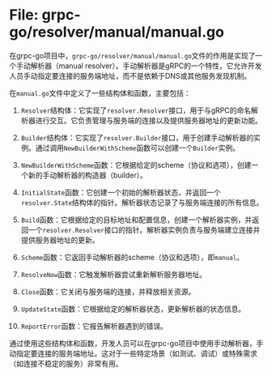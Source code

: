 # File: grpc-go/resolver/manual/manual.go

在grpc-go项目中，`grpc-go/resolver/manual/manual.go`文件的作用是实现了一个手动解析器（manual resolver）。手动解析器是gRPC的一个特性，它允许开发人员手动指定要连接的服务端地址，而不是依赖于DNS或其他服务发现机制。

在`manual.go`文件中定义了一些结构体和函数，主要包括：

1. `Resolver`结构体：它实现了`resolver.Resolver`接口，用于与gRPC的命名解析器进行交互。它负责管理与服务端的连接以及提供服务器地址的更新功能。

2. `Builder`结构体：它实现了`resolver.Builder`接口，用于创建手动解析器的实例。通过调用`NewBuilderWithScheme`函数可以创建一个`Builder`实例。

3. `NewBuilderWithScheme`函数：它根据给定的scheme（协议和选项），创建一个新的手动解析器的构造器（builder）。

4. `InitialState`函数：它创建一个初始的解析器状态，并返回一个`resolver.State`结构体的指针。解析器状态记录了与服务端连接的所有信息。

5. `Build`函数：它根据给定的目标地址和配置信息，创建一个解析器实例，并返回一个`resolver.Resolver`接口的指针。解析器实例负责与服务端建立连接并提供服务器地址的更新。

6. `Scheme`函数：它返回手动解析器的scheme（协议和选项），即`manual`。

7. `ResolveNow`函数：它触发解析器尝试重新解析服务器地址。

8. `Close`函数：它关闭与服务端的连接，并释放相关资源。

9. `UpdateState`函数：它根据给定的解析器状态，更新解析器的状态信息。

10. `ReportError`函数：它报告解析器遇到的错误。

通过使用这些结构体和函数，开发人员可以在grpc-go项目中使用手动解析器，手动指定要连接的服务端地址。这对于一些特定场景（如测试、调试）或特殊需求（如连接不稳定的服务）非常有用。

